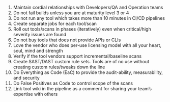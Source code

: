 1. Maintain cordial relationships with Developers/QA and Operation teams
2. Do not fail builds unless you are at maturity level 3 or 4
3. Do not run any tool which takes more than 10 minutes in CI/CD pipelines
4. Create separate jobs for each tool/scan
5. Roll out tools/scans in phases (iteratively) even when critical/high severity issues are found
6. Do not buy tools that does not provide APIs or CLIs
7. Love the vendor who does per-use licensing model with all your heart, soul, mind and strength
8. Verify if the tool vendors support incremental/baseline scans
9. Create SAST/DAST custom rule sets. Tools are of no use without creating custom rules/tweaks down the line
10. Do Everything as Code (EaC) to provide the audit-ability, measurability, and security
11. Do False Positives as Code to control scope of the scans
12. Link tool wiki in the pipeline as a comment for sharing your team’s expertise with others
